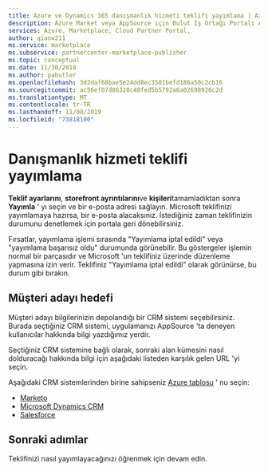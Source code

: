 ```yaml
---
title: Azure ve Dynamics 365 danışmanlık hizmeti teklifi yayımlama | Azure Marketi
description: Azure Market veya AppSource için Bulut İş Ortağı Portalı Azure veya Dynamics 365 danışmanlık hizmeti teklifi yayımlayın.
services: Azure, Marketplace, Cloud Partner Portal,
author: qianw211
ms.service: marketplace
ms.subservice: partnercenter-marketplace-publisher
ms.topic: conceptual
ms.date: 11/30/2018
ms.author: pabutler
ms.openlocfilehash: 3d2daf68bae5e24dd8ec3501befd186a50c2cb16
ms.sourcegitcommit: ac56ef07d86328c40fed5b5792a6a02698926c2d
ms.translationtype: MT
ms.contentlocale: tr-TR
ms.lasthandoff: 11/08/2019
ms.locfileid: "73818100"
---
```

# <a name="publish-a-consulting-service-offer"></a>Danışmanlık hizmeti teklifi yayımlama

**Teklif ayarlarını**, **storefront ayrıntılarını**ve **kişileri**tamamladıktan sonra **Yayımla** ' yı seçin ve bir e-posta adresi sağlayın. Microsoft teklifinizi yayımlamaya hazırsa, bir e-posta alacaksınız. İstediğiniz zaman teklifinizin durumunu denetlemek için portala geri dönebilirsiniz.

Fırsatlar, yayımlama işlemi sırasında "Yayımlama iptal edildi" veya "yayımlama başarısız oldu" durumunda görünebilir. Bu göstergeler işlemin normal bir parçasıdır ve Microsoft 'un teklifiniz üzerinde düzenleme yapmasına izin verir. Teklifiniz "Yayımlama iptal edildi" olarak görünürse, bu durum gibi bırakın.

## <a name="lead-destination"></a>Müşteri adayı hedefi

Müşteri adayı bilgilerinizin depolandığı bir CRM sistemi seçebilirsiniz. Burada seçtiğiniz CRM sistemi, uygulamanızı AppSource 'ta deneyen kullanıcılar hakkında bilgi yazdığımız yerdir.

Seçtiğiniz CRM sistemine bağlı olarak, sonraki alan kümesini nasıl dolduracağı hakkında bilgi için aşağıdaki listeden karşılık gelen URL 'yi seçin.

Aşağıdaki CRM sistemlerinden birine sahipseniz [Azure tablosu](https://docs.microsoft.com/azure/marketplace/cloud-partner-portal-orig/cloud-partner-portal-lead-management-instructions-azure-table) ' nu seçin:  
* [Marketo](https://docs.microsoft.com/azure/marketplace/cloud-partner-portal-orig/cloud-partner-portal-lead-management-instructions-marketo)
* [Microsoft Dynamics CRM](https://docs.microsoft.com/azure/marketplace/cloud-partner-portal-orig/cloud-partner-portal-lead-management-instructions-dynamics)
* [Salesforce](https://docs.microsoft.com/azure/marketplace/cloud-partner-portal-orig/cloud-partner-portal-lead-management-instructions-salesforce)

## <a name="next-steps"></a>Sonraki adımlar

Teklifinizi nasıl yayımlayacağınızı öğrenmek için devam edin.